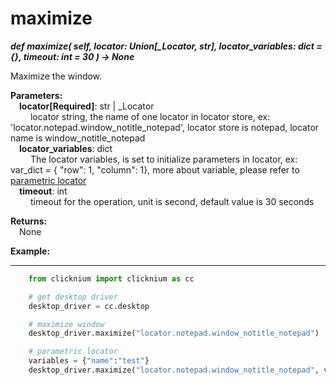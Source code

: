 # maximize

***def maximize(
        self, 
        locator: Union[_Locator, str],
        locator_variables: dict = {}, 
        timeout: int = 30
    ) -> None***  

Maximize the window.

**Parameters:**  
    &emsp;**locator[Required]**: str | _Locator  
        &emsp;&emsp; locator string, the name of one locator in locator store, ex: 'locator.notepad.window_notitle_notepad', locator store is notepad, locator name is window_notitle_notepad  
    &emsp;**locator_variables**: dict  
        &emsp;&emsp; The locator variables, is set to initialize parameters in locator, ex: var_dict = { "row": 1,  "column": 1}, more about variable, please refer to [parametric locator](./doc/automation/parametric_locator.md)  
    &emsp;**timeout**: int  
        &emsp;&emsp; timeout for the operation, unit is second, default value is 30 seconds 

**Returns:**  
    &emsp;None

**Example:**
***
```python
    from clicknium import clicknium as cc

    # get desktop driver
    desktop_driver = cc.desktop

    # maximize window
    desktop_driver.maximize("locator.notepad.window_notitle_notepad")

    # parametric locator
    variables = {"name":"test"}
    desktop_driver.maximize("locator.notepad.window_notitle_notepad", variables)
```